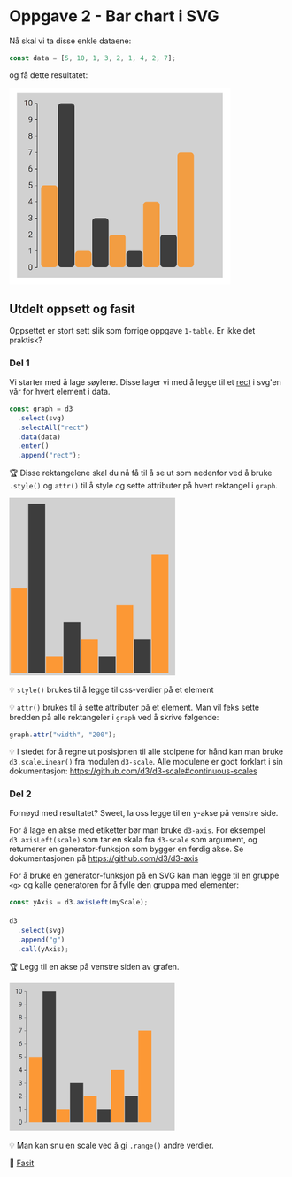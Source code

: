 # Oppgave 2 - Bar chart i SVG

Nå skal vi ta disse enkle dataene:

```javascript
const data = [5, 10, 1, 3, 2, 1, 4, 2, 7];
```

og få dette resultatet:

![Resultat bar chart](../../img/2-barchart.png)

## Utdelt oppsett og fasit

Oppsettet er stort sett slik som forrige oppgave `1-table`. Er ikke det praktisk?

### Del 1

Vi starter med å lage søylene. Disse lager vi med å legge til et [rect](https://developer.mozilla.org/en-US/docs/Web/SVG/Element/rect) i svg'en vår for hvert element i data.

```javascript
const graph = d3
  .select(svg)
  .selectAll("rect")
  .data(data)
  .enter()
  .append("rect");
```

:trophy: Disse rektangelene skal du nå få til å se ut som nedenfor ved å bruke `.style()` og `attr()` til å style og sette attributer på hvert rektangel i `graph`.

<img src="../../img/2-barchart1.png" width="300" />

:bulb: `style()` brukes til å legge til css-verdier på et element

:bulb: `attr()` brukes til å sette attributer på et element. Man vil feks sette bredden på alle rektangeler i `graph` ved å skrive følgende:

```javascript
graph.attr("width", "200");
```

:bulb: I stedet for å regne ut posisjonen til alle stolpene for hånd kan man bruke `d3.scaleLinear()` fra modulen `d3-scale`. Alle modulene er godt forklart i sin dokumentasjon: https://github.com/d3/d3-scale#continuous-scales

### Del 2

Fornøyd med resultatet? Sweet, la oss legge til en y-akse på venstre side.

For å lage en akse med etiketter bør man bruke `d3-axis`. For eksempel `d3.axisLeft(scale)` som tar en skala fra `d3-scale` som argument, og returnerer en generator-funksjon som bygger en ferdig akse. Se dokumentasjonen på https://github.com/d3/d3-axis

For å bruke en generator-funksjon på en SVG kan man legge til en gruppe `<g>` og kalle generatoren for å fylle den gruppa med elementer:

```javascript
const yAxis = d3.axisLeft(myScale);

d3
  .select(svg)
  .append("g")
  .call(yAxis);
```

:trophy: Legg til en akse på venstre siden av grafen.

<img src="../../img/2-barchart2.png" width="300" />

:bulb: Man kan snu en scale ved å gi `.range()` andre verdier.

:school_satchel: [Fasit](https://github.com/bekk/intro-til-d3/blob/master/oppgaver/2-barchart/src/fasit.js)
